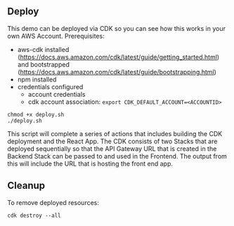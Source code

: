 ## Deploy

This demo can be deployed via CDK so you can see how this works in your own AWS Account.
Prerequisites:

* aws-cdk installed (https://docs.aws.amazon.com/cdk/latest/guide/getting_started.html) and bootstrapped (https://docs.aws.amazon.com/cdk/latest/guide/bootstrapping.html)
* npm installed
* credentials configured
    * account credentials
    * cdk account association: `export CDK_DEFAULT_ACCOUNT=<ACCOUNTID>`



```
chmod +x deploy.sh
./deploy.sh
```

This script will complete a series of actions that includes building the CDK deployment and the React App. The CDK consists of two Stacks that are deployed sequentially so that the API Gateway URL that is created in the Backend Stack can be passed to and used in the Frontend. The output from this will include the URL that is hosting the front end app.

## Cleanup

To remove deployed resources:

```
cdk destroy --all
```
